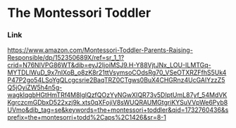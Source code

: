 # The Montessori Toddler

### Link

https://www.amazon.com/Montessori-Toddler-Parents-Raising-Responsible/dp/152350689X/ref=sr_1_1?crid=N76NIVPG86WT&dib=eyJ2IjoiMSJ9.H-Y88VjtJNx_LOU-ILMTGq-MYTDLlWuD_9x7nIXoB_o8zK8r21ttVsymsoCOdsRg70_VSeOTXRZFfhS5Uk4P47P2go54LSoYgQLcgcsrie2BaqTRZ0CTgws0BuX4CHGRnz4UcGAlYzzZ5Q5jOyiZW5h4n5g-wagklqgbHGtHmTRf4M8lglQzfQOzYyNGwXIQR73v5DIptUmL87yf_54MdVKKgrczcmGDbxD522xzj9k.xts0qXFojiV8sWUQRAUMGtgriKYSuVVpWe6Pyb8UVmo&dib_tag=se&keywords=the+montessori+toddler&qid=1732760436&sprefix=the+montesorri+todd%2Caps%2C1426&sr=8-1